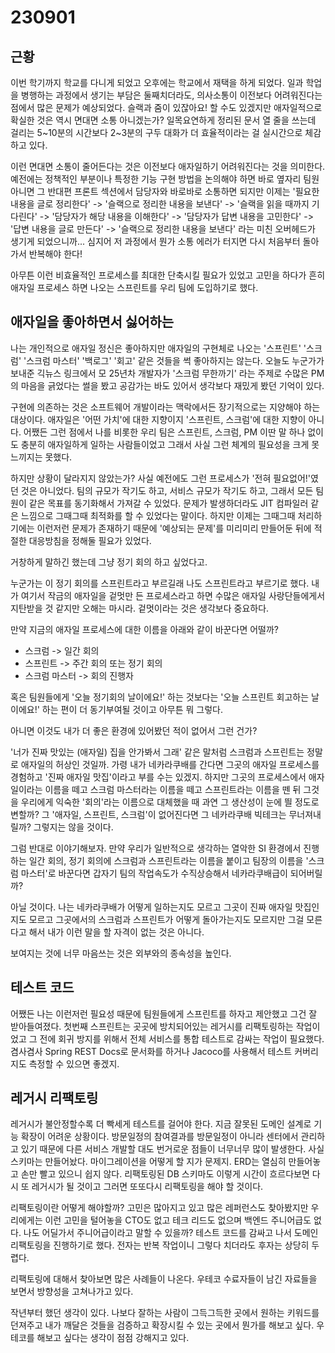 # 230901

## 근황
이번 학기까지 학교를 다니게 되었고 오후에는 학교에서 재택을 하게 되었다. 일과 학업을 병행하는 과정에서 생기는 부담은 둘째치더라도, 의사소통이 이전보다 어려워진다는 점에서 많은 문제가 예상되었다. 슬랙과 줌이 있잖아요! 할 수도 있겠지만 애자일적으로 확실한 것은 역시 면대면 소통 아니겠는가? 일목요연하게 정리된 문서 열 줄을 쓰는데 걸리는 5~10분의 시간보다 2~3분의 구두 대화가 더 효율적이라는 걸 실시간으로 체감하고 있다.

이런 면대면 소통이 줄어든다는 것은 이전보다 애자일하기 어려워진다는 것을 의미한다. 예전에는 정책적인 부분이나 특정한 기능 구현 방법을 논의해야 하면 바로 옆자리 팀원 아니면 그 반대편 프론트 섹션에서 담당자와 바로바로 소통하면 되지만 이제는 '필요한 내용을 글로 정리한다' -> '슬랙으로 정리한 내용을 보낸다' -> '슬랙을 읽을 때까지 기다린다' -> '담당자가 해당 내용을 이해한다' -> '담당자가 답변 내용을 고민한다' -> '답변 내용을 글로 만든다' -> '슬랙으로 정리한 내용을 보낸다' 라는 미친 오버헤드가 생기게 되었으니까... 심지어 저 과정에서 뭔가 소통 에러가 터지면 다시 처음부터 돌아가서 반복해야 한다!

아무튼 이런 비효율적인 프로세스를 최대한 단축시킬 필요가 있었고 고민을 하다가 흔히 애자일 프로세스 하면 나오는 스프린트를 우리 팀에 도입하기로 했다.

## 애자일을 좋아하면서 싫어하는

나는 개인적으로 애자일 정신은 좋아하지만 애자일의 구현체로 나오는 '스프린트' '스크럼' '스크럼 마스터' '백로그' '회고' 같은 것들을 썩 좋아하지는 않는다. 오늘도 누군가가 보내준 긱뉴스 링크에서 모 25년차 개발자가 '스크럼 무한까기' 라는 주제로 수많은 PM의 마음을 긁었다는 썰을 봤고 공감가는 바도 있어서 생각보다 재밌게 봤던 기억이 있다.

구현에 의존하는 것은 소프트웨어 개발이라는 맥락에서든 장기적으로는 지양해야 하는 대상이다. 애자일은 '어떤 가치'에 대한 지향이지 '스프린트, 스크럼'에 대한 지향이 아니다. 어쨌든 그런 점에서 나를 비롯한 우리 팀은 스프린트, 스크럼, PM 이딴 말 하나 없이도 충분히 애자일하게 일하는 사람들이었고 그래서 사실 그런 체계의 필요성을 크게 못 느끼지는 못했다.

하지만 상황이 달라지지 않았는가? 사실 예전에도 그런 프로세스가 '전혀 필요없어!'였던 것은 아니었다. 팀의 규모가 작기도 하고, 서비스 규모가 작기도 하고, 그래서 모든 팀원이 같은 목표를 동기화해서 가져갈 수 있었다. 문제가 발생하더라도 JIT 컴파일러 같은 느낌으로 그때그때 최적화를 할 수 있었다는 말이다. 하지만 이제는 그때그때 처리하기에는 이런저런 문제가 존재하기 때문에 '예상되는 문제'를 미리미리 만들어둔 뒤에 적절한 대응방침을 정해둘 필요가 있었다.

거창하게 말하긴 했는데 그냥 정기 회의 하고 싶었다고.

누군가는 이 정기 회의를 스프린트라고 부르길래 나도 스프린트라고 부르기로 했다. 내가 여기서 작금의 애자일을 겉멋만 든 프로세스라고 하면 수많은 애자일 사랑단들에게서 지탄받을 것 같지만 오해는 마시라. 겉멋이라는 것은 생각보다 중요하다.

만약 지금의 애자일 프로세스에 대한 이름을 아래와 같이 바꾼다면 어떨까?
- 스크럼 -> 일간 회의
- 스프린트 -> 주간 회의 또는 정기 회의
- 스크럼 마스터 -> 회의 진행자

혹은 팀원들에게 '오늘 정기회의 날이에요!' 하는 것보다는 '오늘 스프린트 회고하는 날이에요!' 하는 편이 더 동기부여될 것이고 아무튼 뭐 그렇다.

아니면 이것도 내가 더 좋은 환경에 있어봤던 적이 없어서 그런 건가? 

'너가 진짜 맛있는 (애자일) 집을 안가봐서 그래' 같은 말처럼 스크럼과 스프린트는 정말로 애자일의 허상인 것일까. 가령 내가 네카라쿠배를 간다면 그곳의 애자일 프로세스를 경험하고 '진짜 애자일 맛집'이라고 부를 수는 있겠지. 하지만 그곳의 프로세스에서 애자일이라는 이름을 떼고 스크럼 마스터라는 이름을 떼고 스프린트라는 이름을 뗀 뒤 그것을 우리에게 익숙한 '회의'라는 이름으로 대체했을 때 과연 그 생산성이 눈에 띌 정도로 변할까? 그 '애자일, 스프린트, 스크럼'이 없어진다면 그 네카라쿠배 빅테크는 무너져내릴까? 그렇지는 않을 것이다.

그럼 반대로 이야기해보자. 만약 우리가 일반적으로 생각하는 열악한 SI 환경에서 진행하는 일간 회의, 정기 회의에 스크럼과 스프린트라는 이름을 붙이고 팀장의 이름을 '스크럼 마스터'로 바꾼다면 갑자기 팀의 작업속도가 수직상승해서 네카라쿠배급이 되어버릴까?

아닐 것이다. 나는 네카라쿠배가 어떻게 일하는지도 모르고 그곳이 진짜 애자일 맛집인지도 모르고 그곳에서의 스크럼과 스프린트가 어떻게 돌아가는지도 모르지만 그걸 모른다고 해서 내가 이런 말을 할 자격이 없는 것은 아니다.

보여지는 것에 너무 마음쓰는 것은 외부와의 종속성을 높인다.


## 테스트 코드

어쨌든 나는 이런저런 필요성 때문에 팀원들에게 스프린트를 하자고 제안했고 그건 잘 받아들여졌다. 첫번째 스프린트는 곳곳에 방치되어있는 레거시를 리팩토링하는 작업이었고 그 전에 회귀 방지를 위해서 전체 서비스를 통합 테스트로 감싸는 작업이 필요했다. 겸사겸사 Spring REST Docs로 문서화를 하거나 Jacoco를 사용해서 테스트 커버리지도 측정할 수 있으면 좋겠지.


## 레거시 리팩토링

레거시가 불안정할수록 더 빡세게 테스트를 걸어야 한다. 지금 잘못된 도메인 설계로 기능 확장이 어려운 상황이다. 방문일정의 참여결과를 방문일정이 아니라 센터에서 관리하고 있기 때문에 다른 서비스 개발할 대도 번거로운 점들이 너무너무 많이 발생한다. 사실 스키마는 만들어놨다. 마이그레이션을 어떻게 할 지가 문제지. ERD는 열심히 만들어놓고 손만 빨고 있으니 쉽지 않다. 리팩토링된 DB 스키마도 이렇게 시간이 흐르다보면 다시 또 레거시가 될 것이고 그러면 또또다시 리팩토링을 해야 할 것이다.

리팩토링이란 어떻게 해야할까? 고민은 많아지고 있고 많은 레퍼런스도 찾아봤지만 우리에게는 이런 고민을 털어놓을 CTO도 없고 테크 리드도 없으며 백엔드 주니어급도 없다. 나도 어딜가서 주니어급이라고 말할 수 있을까? 테스트 코드를 감싸고 나서 도메인 리팩토링을 진행하기로 했다. 전자는 반복 작업이니 그렇다 치더라도 후자는 상당히 두렵다.

리팩토링에 대해서 찾아보면 많은 사례들이 나온다. 우테코 수료자들이 남긴 자료들을 보면서 방향성을 고쳐나가고 있다. 

작년부터 했던 생각이 있다. 나보다 잘하는 사람이 그득그득한 곳에서 원하는 키워드를 던져주고 내가 깨달은 것들을 검증하고 확장시킬 수 있는 곳에서 뭔가를 해보고 싶다. 우테코를 해보고 싶다는 생각이 점점 강해지고 있다. 